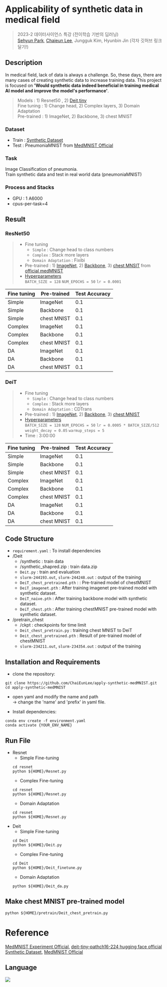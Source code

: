 # Applicability of synthetic data in medical field
>2023-2 데이터사이언스 특강 (전이학습 기반의 딥러닝)   
>[Sehyun Park](https://github.com/sehyunpark99), [Chaieun Lee](https://github.com/ChaiEunLee), Jungguk Kim, Hyunbin Jin  (각자 깃허브 링크 달기!)

## Description
In medical field, lack of data is always a challenge. So, these days, there are many cases of creating synthetic data to increase training data.
This project is focused on **'Would synthetic data indeed beneficial in training medical AI model and improve the model's performance'**.    

> Models : 1) Resnet50 , 2) [Deit,tiny](https://huggingface.co/facebook/deit-tiny-patch16-224)   
Fine tuning : 1) Change head, 2) Complex layers, 3) Domain Adaptation    
Pre-trained : 1) ImageNet, 2) Backbone, 3) chest MNIST

### Dataset
* Train : [Synthetic Dataset](https://github.com/hasibzunair/synthetic-covid-cxr-dataset/releases/tag/v0.1)
* Test : PneumoniaMNIST from [MedMNIST Official](https://github.com/MedMNIST/MedMNIST)

### Task
Image Classification of pneumonia.   
Train synthetic data and test in real world data (pneumoniaMNIST)

### Process and Stacks
* GPU : 1 A6000
* cpus-per-task=4


## Result
### ResNet50  

> * Fine tuning
>   * ```Simple``` : Change head to class numbers   
>   * ```Complex``` : Stack more layers   
>   * ```Domain Adaptation``` : Fixibi
> * Pre-trained : 1) [ImageNet](https://github.com/MedMNIST/experiments/blob/main/MedMNIST2D/models.py), 2) [Backbone](https://github.com/MedMNIST/experiments/blob/main/MedMNIST2D/models.py), 3) [chest MNSIT](https://zenodo.org/records/7782114) from [official medMNIST](https://github.com/MedMNIST/experiments)
> * [Hyperparameters]()   
> ```BATCH_SIZE = 128```
> ```NUM_EPOCHS = 50```
> ```lr = 0.0001```

Fine tuning | Pre-trained | Test Accuracy 
---- | ---- | ----
Simple | ImageNet | 0.1
Simple | Backbone | 0.1
Simple | chest MNIST | 0.1
Complex | ImageNet | 0.1
Complex | Backbone | 0.1
Complex | chest MNIST | 0.1
DA | ImageNet | 0.1
DA | Backbone | 0.1
DA | chest MNIST | 0.1

### DeiT
> * Fine tuning
>   * ```Simple``` : Change head to class numbers   
>   * ```Complex``` : Stack more layers   
>   * ```Domain Adaptation``` : CDTrans
> * Pre-trained : 1) [ImageNet](https://github.com/facebookresearch/deit/blob/main/models.py), 2) [Backbone](https://github.com/facebookresearch/deit/blob/main/models.py), 3) [chest MNIST]()
> * [Hyperparameters](https://www.nature.com/articles/s41597-022-01721-8)    
> ```BATCH_SIZE = 128```
> ```NUM_EPOCHS = 50```
> ```lr = 0.0005 * BATCH_SIZE/512```
> ```weight_decay = 0.05```
> ```warmup_steps = 5 ```
> * Time : 3:00:00 


Fine tuning | Pre-trained | Test Accuracy 
---- | ---- | ----
Simple | ImageNet | 0.1
Simple | Backbone | 0.1
Simple | chest MNIST | 0.1
Complex | ImageNet | 0.1
Complex | Backbone | 0.1
Complex | chest MNIST | 0.1
DA | ImageNet | 0.1
DA | Backbone | 0.1
DA | chest MNIST | 0.1


## Code Structure   
* ```requirement.yaml``` : To install dependencies
* /Deit
  * /synthetic : train data 
  * /synthetic_shapred.zip : train data.zip 
  * ```Deit.py``` : train and evaluation
  * ```slurm-244193.out```, ```slurm-244248.out``` : output of the training
  * ```DeiT_chest_pretrained.pth``` : : Pre-trained model of chestMNIST
  * ```DeiT_imagenet.pth``` : After training imagenet pre-trained model with synthetic dataset.
  * ```DeiT_naive.pth``` : After training backbone model with synthetic dataset.
  * ```DeiT_chest.pth``` : After training chestMNIST pre-trained model with synthetic dataset.
* /pretrain_chest
  * /ckpt : checkpoints for time limit
  * ```Deit_chest_pretrain.py``` : training chest MNIST to DeiT
  * ```Deit_chest_pretrained.pth``` : Result of pre-trained model of chestMNIST
  * ```slurm-234211.out```, ```slurm-234354.out``` : output of the training

## Installation and Requirements
* clone the repository: 
```
git clone https://github.com/ChaiEunLee/apply-synthetic-medMNIST.git
cd apply-synthetic-medMNIST
```
* open yaml and modify the name and path     
-> change the 'name' and 'prefix' in yaml file.

* Install dependencies:
```
conda env create -f environment.yaml
conda activate {YOUR_ENV_NAME}
```
## Run File
* Resnet
  - Simple Fine-tuning
  ```
  cd resnet
  python ${HOME}/Resnet.py
  ```
  - Complex Fine-tuning
  ```
  cd resnet
  python ${HOME}/Resnet.py
  ```
  - Domain Adaptation
  ```
  cd resnet
  python ${HOME}/Resnet.py
  ```
* Deit
  - Simple Fine-tuning
  ```
  cd Deit
  python ${HOME}/Deit.py
  ```
  - Complex Fine-tuning
  ```
  cd Deit
  python ${HOME}/Deit_finetune.py
  ```
  - Domain Adaptation
  ```
  python ${HOME}/Deit_da.py
  ```
## Make chest MNIST pre-trained model
  ```
  python ${HOME}/pretrain/Deit_chest_pretrain.py
  ```
# Reference
[MedMNIST Experiment Official](https://github.com/MedMNIST/experiments), [deit-tiny-pathch16-224 hugging face official](https://huggingface.co/facebook/deit-tiny-patch16-224)    
[Synthetic Dataset](https://github.com/hasibzunair/synthetic-covid-cxr-dataset/releases/tag/v0.1), [MedMNIST Official](https://github.com/MedMNIST/MedMNIST)

## Language
<p>
  <img src="https://img.shields.io/badge/Python-3776AB?style=for-the-badge&logo=Python&logoColor=white">
</p>

